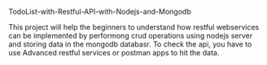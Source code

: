  TodoList-with-Restful-API-with-Nodejs-and-Mongodb
 
 This project will help the beginners to understand how restful webservices can be implemented by performong crud operations using nodejs server and storing data in the mongodb databasr. To check the api, you have to use Advanced restful services or postman apps to hit the data.
